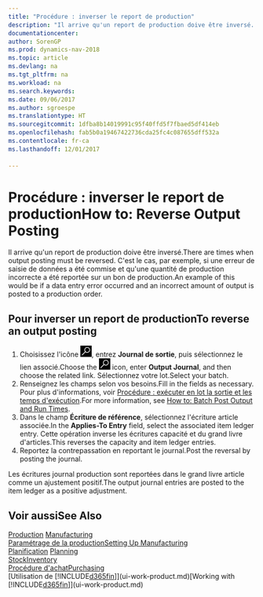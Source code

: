 ```yaml
---
title: "Procédure : inverser le report de production"
description: "Il arrive qu'un report de production doive être inversé. C'est le cas, par exemple, si une erreur de saisie de données a été commise et qu'une quantité de production incorrecte a été reportée sur un bon de production."
documentationcenter: 
author: SorenGP
ms.prod: dynamics-nav-2018
ms.topic: article
ms.devlang: na
ms.tgt_pltfrm: na
ms.workload: na
ms.search.keywords: 
ms.date: 09/06/2017
ms.author: sgroespe
ms.translationtype: HT
ms.sourcegitcommit: 1dfba8b14019991c95f40ffd5f7fbaed5df414eb
ms.openlocfilehash: fab5b0a19467422736cda25fc4c087655dff532a
ms.contentlocale: fr-ca
ms.lasthandoff: 12/01/2017

---
```

# <a name="how-to-reverse-output-posting"></a><span data-ttu-id="67e50-104">Procédure : inverser le report de production</span><span class="sxs-lookup"><span data-stu-id="67e50-104">How to: Reverse Output Posting</span></span>
<span data-ttu-id="67e50-105">Il arrive qu'un report de production doive être inversé.</span><span class="sxs-lookup"><span data-stu-id="67e50-105">There are times when output posting must be reversed.</span></span> <span data-ttu-id="67e50-106">C'est le cas, par exemple, si une erreur de saisie de données a été commise et qu'une quantité de production incorrecte a été reportée sur un bon de production.</span><span class="sxs-lookup"><span data-stu-id="67e50-106">An example of this would be if a data entry error occurred and an incorrect amount of output is posted to a production order.</span></span>  

## <a name="to-reverse-an-output-posting"></a><span data-ttu-id="67e50-107">Pour inverser un report de production</span><span class="sxs-lookup"><span data-stu-id="67e50-107">To reverse an output posting</span></span>  
1.  <span data-ttu-id="67e50-108">Choisissez l'icône ![Page ou rapport pour la recherche](media/ui-search/search_small.png "icône Page ou rapport pour la recherche"), entrez **Journal de sortie**, puis sélectionnez le lien associé.</span><span class="sxs-lookup"><span data-stu-id="67e50-108">Choose the ![Search for Page or Report](media/ui-search/search_small.png "Search for Page or Report icon") icon, enter **Output Journal**, and then choose the related link.</span></span> <span data-ttu-id="67e50-109">Sélectionnez votre lot.</span><span class="sxs-lookup"><span data-stu-id="67e50-109">Select your batch.</span></span>  
2. <span data-ttu-id="67e50-110">Renseignez les champs selon vos besoins.</span><span class="sxs-lookup"><span data-stu-id="67e50-110">Fill in the fields as necessary.</span></span> <span data-ttu-id="67e50-111">Pour plus d'informations, voir [Procédure : exécuter en lot la sortie et les temps d'exécution](production-how-to-post-output-quantity.md).</span><span class="sxs-lookup"><span data-stu-id="67e50-111">For more information, see [How to: Batch Post Output and Run Times](production-how-to-post-output-quantity.md).</span></span>
3.  <span data-ttu-id="67e50-112">Dans le champ **Écriture de référence**, sélectionnez l'écriture article associée.</span><span class="sxs-lookup"><span data-stu-id="67e50-112">In the **Applies-To Entry** field, select the associated item ledger entry.</span></span> <span data-ttu-id="67e50-113">Cette opération inverse les écritures capacité et du grand livre d'articles.</span><span class="sxs-lookup"><span data-stu-id="67e50-113">This reverses the capacity and item ledger entries.</span></span>  
4. <span data-ttu-id="67e50-114">Reportez la contrepassation en reportant le journal.</span><span class="sxs-lookup"><span data-stu-id="67e50-114">Post the reversal by posting the journal.</span></span>  

<span data-ttu-id="67e50-115">Les écritures journal production sont reportées dans le grand livre article comme un ajustement positif.</span><span class="sxs-lookup"><span data-stu-id="67e50-115">The output journal entries are posted to the item ledger as a positive adjustment.</span></span>  

## <a name="see-also"></a><span data-ttu-id="67e50-116">Voir aussi</span><span class="sxs-lookup"><span data-stu-id="67e50-116">See Also</span></span>  
 <span data-ttu-id="67e50-117">[Production](production-manage-manufacturing.md)  </span><span class="sxs-lookup"><span data-stu-id="67e50-117">[Manufacturing](production-manage-manufacturing.md)  </span></span>  
 [<span data-ttu-id="67e50-118">Paramétrage de la production</span><span class="sxs-lookup"><span data-stu-id="67e50-118">Setting Up Manufacturing</span></span>](production-configure-production-processes.md)  
 <span data-ttu-id="67e50-119">[Planification](production-planning.md)    </span><span class="sxs-lookup"><span data-stu-id="67e50-119">[Planning](production-planning.md)    </span></span>  
 [<span data-ttu-id="67e50-120">Stock</span><span class="sxs-lookup"><span data-stu-id="67e50-120">Inventory</span></span>](inventory-manage-inventory.md)  
 [<span data-ttu-id="67e50-121">Procédure d'achat</span><span class="sxs-lookup"><span data-stu-id="67e50-121">Purchasing</span></span>](purchasing-manage-purchasing.md)  
 <span data-ttu-id="67e50-122">[Utilisation de [!INCLUDE[d365fin](includes/d365fin_md.md)]](ui-work-product.md)</span><span class="sxs-lookup"><span data-stu-id="67e50-122">[Working with [!INCLUDE[d365fin](includes/d365fin_md.md)]](ui-work-product.md)</span></span>  

